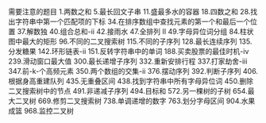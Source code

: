 需要注意的题目
1.两数之和
5.最长回文子串
11.盛最多水的容器
18.四数之和
28.找出字符串中第一个匹配项的下标
34.在排序数组中查找元素的第一个和最后一个位置
37.解数独
40.组合总和-ii
42.接雨水
47.全排列 II
49.字母异位词分组
84.柱状图中最大的矩形
96.不同的二叉搜索树
115.不同的子序列
128.最长连续序列
135.分发糖果
142.环形链表-ii
151.反转字符串中的单词
188.买卖股票的最佳时机-iv
239.滑动窗口最大值
300.最长递增子序列
332.重新安排行程
337.打家劫舍-iii
347.前-k-个高频元素
350.两个数组的交集-ii
376.摆动序列
392.判断子序列
406.根据身高重建队列
435.无重叠区间
438.找到字符串中所有字母异位词
450.删除二叉搜索树中的节点
491.非递减子序列
494.目标和
572.另一棵树的子树
654.最大二叉树
669.修剪二叉搜索树
738.单调递增的数字
763.划分字母区间
904.水果成篮
968.监控二叉树